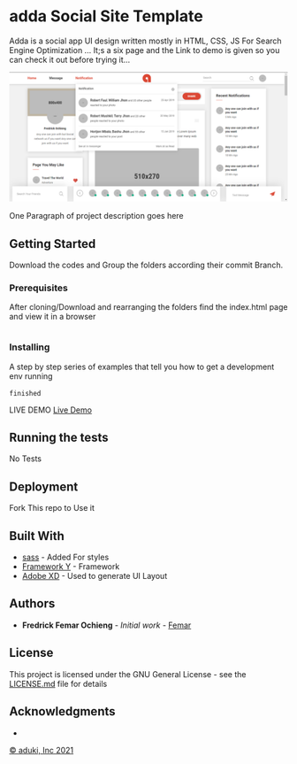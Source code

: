 # adda Social Site Template
Adda  is a social app UI design written mostly  in HTML, CSS, JS For Search Engine Optimization ... It;s a six page and the Link to demo is given so you can check it out before trying it... 

![Libre](./adda.png)

One Paragraph of project description goes here

## Getting Started

Download the codes and Group the folders according their commit Branch.

### Prerequisites

After cloning/Download and rearranging the folders find the index.html page and view it in a browser

```

```

### Installing

A step by step series of examples that tell you how to get a development env running
```
finished
```
LIVE DEMO 
[Live Demo](http://femar.great-site.net/adda)

## Running the tests
No Tests
## Deployment

Fork This repo to Use it

## Built With

* [sass](https://sass-lang.com//) - Added For styles
* [Framework Y](http://framework-y.com/) - Framework
* [Adobe XD](https://www.adobe.com/products/xd.html) - Used to generate UI Layout



## Authors

* **Fredrick Femar Ochieng** - *Initial work* - [Femar](https://github.com/fescii)


## License

This project is licensed under the GNU General License - see the [LICENSE.md](LICENSE.md) file for details

## Acknowledgments
* 
[© aduki, Inc 2021](http://www.aduki.net)
